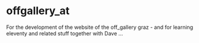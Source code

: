 # offgallery_at

For the development of the website of the off_gallery graz - and for learning eleventy and related stuff together with Dave ...
